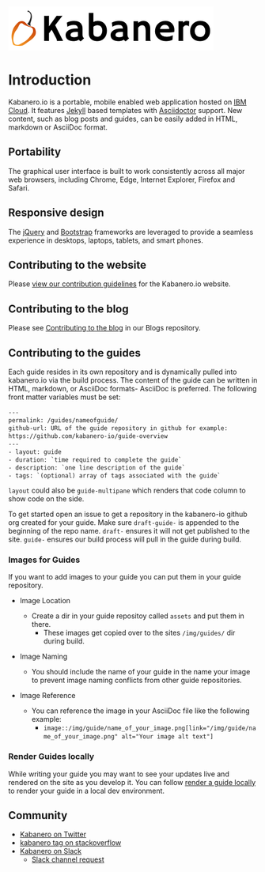 ![](src/main/content/img/Kabanero_Logo_Hero.png)

# Introduction
Kabanero.io is a portable, mobile enabled web application hosted on [IBM Cloud](https://cloud.ibm.com). It features [Jekyll](https://jekyllrb.com/) based templates with [Asciidoctor](http://asciidoctor.org/) support. New content, such as blog posts and guides, can be easily added in HTML, markdown or AsciiDoc format.

## Portability
The graphical user interface is built to work consistently across all major web browsers, including Chrome, Edge, Internet Explorer, Firefox and Safari.

## Responsive design
The [jQuery](https://jquery.com/) and [Bootstrap](http://getbootstrap.com/) frameworks are leveraged to provide a seamless experience in desktops, laptops, tablets, and smart phones.

## Contributing to the website
Please [view our contribution guidelines](https://github.com/kabanero-io/kabanero-website/blob/master/CONTRIBUTING.md) for the Kabanero.io website.

## Contributing to the blog
Please see [Contributing to the blog](https://github.com/kabanero-io/blogs) in our Blogs repository.

## Contributing to the guides
Each guide resides in its own repository and is dynamically pulled into kabanero.io via the build process. The content of the guide can be written in HTML, markdown, or AsciiDoc formats- AsciiDoc is preferred. The following front matter variables must be set:
```
---
permalink: /guides/nameofguide/
github-url: URL of the guide repository in github for example: https://github.com/kabanero-io/guide-overview
---
- layout: guide
- duration: `time required to complete the guide`
- description: `one line description of the guide`
- tags: `(optional) array of tags associated with the guide`
```
`layout` could also be `guide-multipane` which renders that code column to show code on the side.

To get started open an issue to get a repository in the kabanero-io github org created for your guide. Make sure `draft-guide-` is appended to the beginning of the repo name. `draft-` ensures it will not get published to the site. `guide-` ensures our build process will pull in the guide during build.

### Images for Guides

If you want to add images to your guide you can put them in your guide repository.

* Image Location
   * Create a dir in your guide repositoy called `assets` and put them in there. 
      * These images get copied over to the sites `/img/guides/` dir during build. 

* Image Naming
   * You should include the name of your guide in the name your image to prevent image naming conflicts from other guide repositories.
   
* Image Reference
   * You can reference the image in your AsciiDoc file like the following example:
      * `image::/img/guide/name_of_your_image.png[link="/img/guide/name_of_your_image.png" alt="Your image alt text"]`

### Render Guides locally

While writing your guide you may want to see your updates live and rendered on the site as you develop it. You can follow [render a guide locally](CONTRIBUTING.md#render-a-guide-locally) to render your guide in a local dev environment.

## Community
- [Kabanero on Twitter](https://twitter.com/Kabaneroio)
- [kabanero tag on stackoverflow](https://stackoverflow.com/questions/tagged/kabanero)
- [Kabanero on Slack](https://ibm-cloud-tech.slack.com/messages/kabanero)
   - [Slack channel request](https://slack-invite-ibm-cloud-tech.mybluemix.net)
